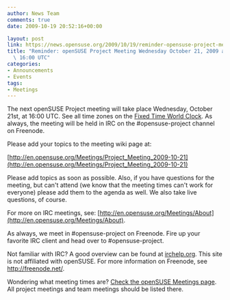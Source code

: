 ```yaml
---
author: News Team
comments: true
date: 2009-10-19 20:52:16+00:00

layout: post
link: https://news.opensuse.org/2009/10/19/reminder-opensuse-project-meeting-wednesday-october-21-2009-at-1600-utc/
title: "Reminder: openSUSE Project Meeting Wednesday October 21, 2009 at\
  \ 16:00 UTC"
categories:
- Announcements
- Events
tags:
- Meetings
---
```



The next openSUSE Project meeting will take place Wednesday, October 21st, at 16:00 UTC. See all time zones on the [Fixed Time World Clock](http://is.gd/4ro3q). As always, the meeting will be held in IRC on the #opensuse-project channel on Freenode.





Please add your topics to the meeting wiki page at:





[http://en.opensuse.org/Meetings/Project_Meeting_2009-10-21](http://en.opensuse.org/Meetings/Project_Meeting_2009-10-21)



Please add topics as soon as possible. Also, if you have questions for the meeting, but can't attend (we know that the meeting times can't work for everyone) please add them to the agenda as well. We also take live questions, of course.





For more on IRC meetings, see: [http://en.opensuse.org/Meetings/About](http://en.opensuse.org/Meetings/About).





As always, we meet in #opensuse-project on Freenode. Fire up your favorite IRC client and head over to #opensuse-project.





Not familiar with IRC? A good overview can be found at [irchelp.org](http://www.irchelp.org/). This site is not affiliated with openSUSE. For more information on Freenode, see http://freenode.net/.





Wondering what meeting times are? [Check the openSUSE Meetings page](http://en.opensuse.org/Meetings). All project meetings and team meetings should be listed there.

		
